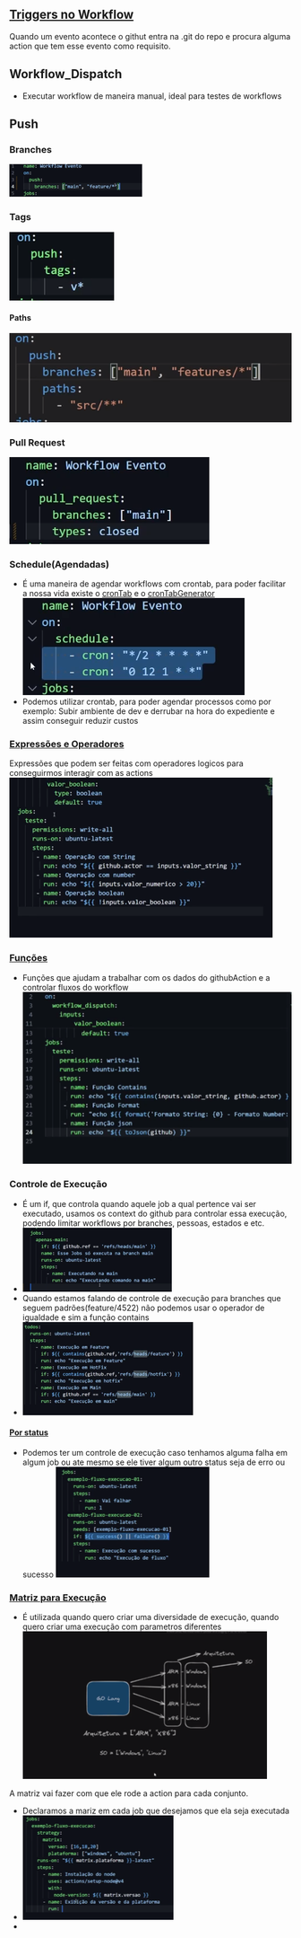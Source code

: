 ## [Triggers no Workflow](https://docs.github.com/en/actions/using-workflows/events-that-trigger-workflows)

Quando um evento acontece o githut entra na .git do repo e procura alguma action que tem esse evento como requisito.


## Workflow_Dispatch

- Executar workflow de maneira manual, ideal para testes de workflows 

## Push
### Branches
![](assets/Pasted%20image%2020240730192924.png)
### Tags
![](assets/Pasted%20image%2020240730193816.png)
#### Paths
![](assets/Pasted%20image%2020240730194355.png)

### Pull Request
![](assets/Pasted%20image%2020240730200104.png)

### Schedule(Agendadas)
- É uma maneira de agendar workflows com crontab, para poder facilitar a nossa vida existe o [cronTab](https://crontab.guru/) e o [cronTabGenerator](https://crontab-generator.org/)
![](assets/Pasted%20image%2020240730212741.png)
- Podemos utilizar crontab, para poder agendar processos como por exemplo: 
Subir ambiente de dev e derrubar na hora do expediente e assim conseguir reduzir custos 

### [Expressões e Operadores](https://docs.github.com/en/actions/learn-github-actions/expressions#operators)

Expressões que podem ser feitas com operadores logicos para conseguirmos interagir com as actions
![](assets/Pasted%20image%2020240730214541.png)
### [Funções](https://docs.github.com/en/actions/learn-github-actions/expressions#functions)

- Funções que ajudam a trabalhar com os dados do githubAction e a controlar fluxos do workflow
![](assets/Pasted%20image%2020240730220232.png)
### Controle de Execução 

- É um if, que controla quando aquele job a qual pertence vai ser executado, usamos os context do github para controlar essa execução, podendo limitar workflows por branches, pessoas, estados e etc.
- ![](assets/Pasted%20image%2020240731103017.png)
- Quando estamos falando de controle de execução para branches que seguem padrões(feature/4522) não podemos usar o operador de igualdade e sim a função contains 
- ![](assets/Pasted%20image%2020240731103604.png)
#### [Por status](https://docs.github.com/en/actions/learn-github-actions/expressions#status-check-functions)
- Podemos ter um controle de execução caso tenhamos alguma falha em algum job ou ate mesmo se ele tiver algum outro status seja de erro ou sucesso
![](assets/Pasted%20image%2020240731105014.png)
### [Matriz para Execução](https://docs.github.com/en/actions/using-jobs/using-a-matrix-for-your-jobs)
- É utilizada quando quero criar uma diversidade de execução, quando quero criar uma execução com parametros diferentes 
![](assets/Pasted%20image%2020240731144728.png)

A matriz vai fazer com que ele rode a action para cada conjunto. 
- Declaramos a mariz em cada job que desejamos que ela seja executada
- ![](assets/Pasted%20image%2020240731191847.png)
- 